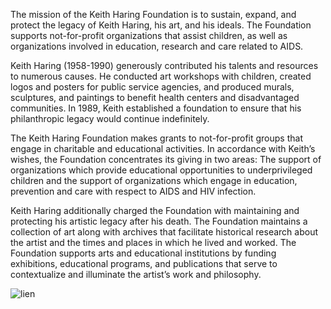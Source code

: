 The mission of the Keith Haring Foundation is to sustain, expand, and protect
the legacy of Keith Haring, his art, and his ideals. The Foundation supports
not-for-profit organizations that assist children, as well as organizations
involved in education, research and care related to AIDS.

Keith Haring (1958-1990) generously contributed his talents and resources to
numerous causes. He conducted art workshops with children, created logos and
posters for public service agencies, and produced murals, sculptures, and
paintings to benefit health centers and disadvantaged communities. In 1989,
Keith established a foundation to ensure that his philanthropic legacy would
continue indefinitely.

The Keith Haring Foundation makes grants to not-for-profit groups that engage in
charitable and educational activities. In accordance with Keith’s wishes, the
Foundation concentrates its giving in two areas: The support of organizations
which provide educational opportunities to underprivileged children and the
support of organizations which engage in education, prevention and care with
respect to AIDS and HIV infection.

Keith Haring additionally charged the Foundation with maintaining and protecting
his artistic legacy after his death. The Foundation maintains a collection of
art along with archives that facilitate historical research about the artist and
the times and places in which he lived and worked. The Foundation supports arts
and educational institutions by funding exhibitions, educational programs, and
publications that serve to contextualize and illuminate the artist’s work and
philosophy.

![lien](https://ssl.viaimage.viafrance.com/img/img-350x350/3/5/2/35249_350x350.jpg)
